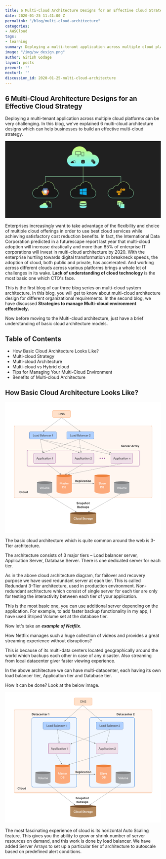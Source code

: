 ```yaml
---
title: 6 Multi-Cloud Architecture Designs for an Effective Cloud Strategy
date: 2020-01-25 11:41:00 Z
permalink: "/blog/multi-cloud-architecture"
categories:
- AWSCloud
tags:
- learning
summary: Deploying a multi-tenant application across multiple cloud platforms can be very challenging. In this blog, we've explained 6 multi-cloud architecture designs which can help businesses to build an effective multi-cloud strategy.
image: "/img/sw_design.png"
author: Girish Godage
layout: posts
prevurl: ''
nexturl: ''
discussion_id: 2020-01-25-multi-cloud-architecture
---
```


## 6 Multi-Cloud Architecture Designs for an Effective Cloud Strategy

Deploying a multi-tenant application across multiple cloud platforms can be very challenging. In this blog, we've explained 6 multi-cloud architecture designs which can help businesses to build an effective multi-cloud strategy.

![image info](/img/awscloud/14/Blog-Diagram1.png)

Enterprises increasingly want to take advantage of the flexibility and choice of multiple cloud offerings in order to use best cloud services while achieving satisfactory cost reduction benefits. In fact, the International Data Corporation predicted in a futurescape report last year that multi-cloud adoption will increase drastically and more than 85% of enterprise IT corporations will invest in multi-cloud architecture by 2020. With the enterprise hurtling towards digital transformation at breakneck speeds, the adoption of cloud, both public and private, has accelerated. And working across different clouds across various platforms brings a whole lot of challenges in its wake. **Lack of understanding of cloud technology** is the most basic one which CTO's face.

This is the first blog of our three blog series on multi-cloud system architecture. In this blog, you will get to know about multi-cloud architecture design for different organizational requirements. In the second blog, we have discussed **Strategies to manage Multi-cloud environment effectively.**

Now before moving to the Multi-cloud architecture, just have a brief understanding of basic cloud architecture models.

## Table of Contents
* How Basic Cloud Architecture Looks Like?
* Multi-cloud Strategy
* Multi-cloud Architecture
* Multi-cloud vs Hybrid cloud
* Tips for Managing Your Multi-Cloud Environment
* Benefits of Multi-cloud Architecture

## How Basic Cloud Architecture Looks Like?

![image info](/img/awscloud/14/Basic-Cloud-Architecture.png)

The basic cloud architecture which is quite common around the web is 3-Tier architecture.

The architecture consists of 3 major tiers – Load balancer server, Application Server, Database Server. There is one dedicated server for each tier.

As in the above cloud architecture diagram, for failover and recovery purpose we have used redundant server at each tier. This is called Redundant 3-Tier architecture, used in production environment. Non-redundant architecture which consist of single server for each tier are only for testing the interactivity between each tier of your application.

This is the most basic one, you can use additional server depending on the application. For example, to add faster backup functionality in my app, I have used Striped Volume set at the database tier.

Now let's take an ***example of Netflix***.

How Netflix manages such a huge collection of videos and provides a great streaming experience without disruptions?

This is because of its multi-data centers located geographically around the world which backups each other in case of any disaster. Also streaming from local datacenter giver faster viewing experience.

In the above architecture we can have multi-datacenter, each having its own load balancer tier, Application tier and Database tier.

How it can be done? Look at the below image.

![image info](/img/awscloud/14/Multi-data-Centers-Architecture.png)

The most fascinating experience of cloud is its horizontal Auto Scaling feature. This gives you the ability to grow or shrink number of server resources on demand, and this work is done by load balancer. We have added Server Arrays to set up a particular tier of architecture to autoscale based on predefined alert conditions.
